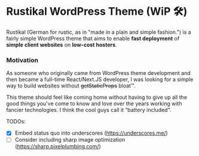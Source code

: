 # Rustikal WordPress Theme (WiP 🛠)

Rustikal (German for rustic, as in "made in a plain and simple fashion.") is a fairly simple WordPress theme that aims to enable **fast deployment** of **simple client websites** on **low-cost hosters**.

### Motivation

As someone who originally came from WordPress theme development and then became a full-time React/Next.JS developer, I was looking for a simple way to build websites without  <s>getStaticProps</s> bloat™️.

This theme should feel like coming home without having to give up all the good things you've come to know and love over the years working with fancier technologies. I think the cool guys call it “battery included".

TODOs:

- [x] Embed status quo into underscores (https://underscores.me/)
- [ ] Consider including sharp image optimization (https://sharp.pixelplumbing.com/)
